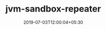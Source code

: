 ---
title: "jvm-sandbox-repeater"
date: 2019-07-03T12:00:04+05:30
type: "organisations"
org_name: "Alibaba"
repo_desc: " A Java server-side recording and playback solution based on JVM-Sandbox"
repo_link: https://github.com/alibaba/jvm-sandbox-repeater
---